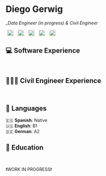 # Diego Gerwig

*_Data Engineer (in progress) & Civil Engineer*

<div style="text-align:lenf">
    <a href="https://www.linkedin.com/in/diegogerwig" style="padding: 5px;"><img alt="LinkedIn" src="https://img.shields.io/badge/LinkedIn-0077B5.svg?logo=linkedin&logoColor=white" style="height: 20px;"></a>
    <a href="https://wakatime.com/@diegogerwig" style="padding: 5px;"><img alt="Wakatime" src="https://img.shields.io/badge/Wakatime-2496ED.svg?logo=wakatime&logoColor=white&color=green" style="height: 20px;"></a>
    <a href="https://www.hackerrank.com/diegogerwig" style="padding: 5px;"><img alt="Hackerrank" src="https://img.shields.io/badge/Hackerrank-2EC866.svg?logo=hackerrank&logoColor=white" style="height: 20px;"></a>
    <a href="https://www.kaggle.com/diegogerwig" style="padding: 5px;"><img alt="Kaggle" src="https://img.shields.io/badge/Kaggle-20BEFF.svg?logo=kaggle&logoColor=white" style="height: 20px;"></a>
    <a href="mailto:diegogerwig@gmail.com" style="padding: 5px;"><img alt="Gmail" src="https://img.shields.io/badge/Gmail-EA4335.svg?logo=gmail&logoColor=white" style="height: 20px;"></a>
</div>

## 💻 Software Experience






<br>

## 👷🏼‍♂️ Civil Engineer Experience

<br>


## 💬 Languages

🇪🇸    **Spanish**:    Native <br>
🇺🇸    **English**:    B1 <br>
🇩🇪    **German**:     A2 <br>

## 📖 Education

<br>


❗WORK IN PROGRESS❗
